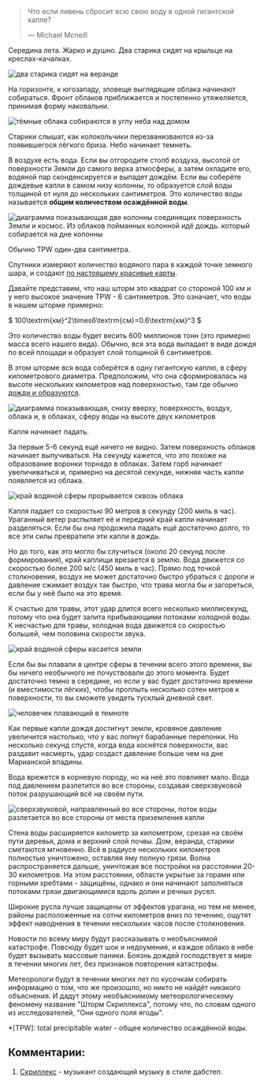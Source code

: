 > Что если ливень сбросит всю свою воду в одной гигантской капле?
> 
> — Michael Mcneill

Середина лета. Жарко и душно. Два старика сидят на крыльце на креслах-качалках.

![два старика сидят на веранде](/uploads/raindrop/raindrop_porch.png)

На горизонте, к югозападу, зловеще выглядящие облака начинают собираться. Фронт облаков приближается и постепенно утяжеляется, принимая форму наковальни.

![тёмные облака собираются в углу неба над домом](/uploads/raindrop/raindrop_first_clouds.png)

Старики слышат, как колокольчики перезванизваются из-за появившегося лёгкого бриза. Небо начинает темнеть.

В воздухе есть вода. Если вы отгородите столб воздуха, высотой от поверхности Земли до самого верха атмосферы, а затем охладите его, водяной пар сконденсируется и выпадет дождём. Если вы соберёте дождевые капли в самом низу колонны, то образуется слой воды толщиной от нуля до нескольких сантиметров. Это количество воды называется **общим количеством осаждённой воды**.


![диаграмма показывающая две колонны соединящих поверхность Земли и космос. Из облаков пойманных колонной идё дождь. который собирается на дне колонны](/uploads/raindrop/raindrop_tpw.png)

Обычно TPW один-два сантиметра.

Спутники измеряют количество водяного пара в каждой точке земного шара, и создают [по настоящему красивые карты](http://tropic.ssec.wisc.edu/real-time/mimic-tpw/natl/main.html).

Давайте представим, что наш шторм это квадрат со стороной 100 км и у него высокое значение TPW - 6 сантиметров. Это означает, что воды в нашем шторме примерно:

$ 100\textrm{км}^2\times6\textrm{см}=0.6\textrm{км}^3 $

Это количество воды будет весить 600 миллионов тонн (это примерно масса всего нашего вида). Обычно, вся эта вода выпадает в виде дождя по всей площади и образует слой толщиной 6 сантиметров.

В этом шторме вся вода соберётся в одну гигантскую каплю, в сферу километрового диаметра. Предположим, что она сформировалась на высоте нескольких километров над поверхностью, там где обычно [дожди и образуются](http://rsd.gsfc.nasa.gov/912/edop/misc/1736.pdf).

![диаграмма показывающая, снизу вверху, поверхность, воздух, облака и, в облаках, сферу воды на высоте двух километров](/uploads/raindrop/raindrop_setup.png)

Капля начинает падать.

За первые 5-6 секунд ещё ничего не видно. Затем поверхность облаков начинает выпучиваться. На секунду кажется, что это похоже на образование воронки торнадо в облаках. Затем горб начинает увеличиваться и, примерно на десятой секунде, нижняя часть капли появляется из облака.

![край водяной сферы прорывается сквозь облака](/uploads/raindrop/raindrop_emerges.png)

Капля падает со скоростью 90 метров в секунду (200 миль в час). Ураганный ветер распыляет её и передний край капли начинает разделяться. Если бы она продожила падать ещё достаточно долго, то все эти силы превратили эти капли в дождь.

Но до того, как это могло бы случиться (около 20 секунд после формирования), край каплищи врезается в землю. Вода движется со скоростью более 200 м/с (450 миль в час). Прямо под точкой столкновения, воздух не может достаточно быстро убраться с дороги и давление сжимает воздух так быстро, что трава могла бы и загореться, если бы у неё было на это время.

К счастью для травы, этот удар длится всего несколько миллисекунд, потому что она будет залита прибывающими потоками холодной воды. К несчастью для травы, холодная вода движется со скоростью большей, чем половина скорости звука.

![край водяной сферы касается земли](/uploads/raindrop/raindrop_hits.png)

Если бы вы плавали в центре сферы в течении всего этого времени, вы бы ничего необычного не почуствовали до этого момента. Будет достаточно темно в середине, но если у вас будет достаточно времени (и вместимости лёгких), чтобы проплыть несколько сотен метров к поверхности, то вы сможете увидеть тусклый дневной свет.

![человечек плавающий в темноте](/uploads/raindrop/raindrop_floating.png)

Как первые капли дождя достигнут земли, кровяное давление увеличится настолько, что у вас лопнут барабанные перепонки. Но несколько секунд спустя, когда вода коснётся поверхности, вас раздавит насмерть, удар создаст давление больше чем на дне Марианской впадины.

Вода врежется в корневую породу, но на неё это повлияет мало. Вода под давлением разлетится во все стороны, создавая сверхзвуковой поток разрушающий всё на своём пути.

![сверхзвуковой, направленный во все стороны, поток воды разлетается во все стороны от места приземления капли](/uploads/raindrop/raindrop_jets.png)

Стена воды расширяется километр за километром, срезая на своём пути деревья, дома и верхний слой почвы. Дом, веранда, старики сметаются мгновенно. Всё в радиусе нескольких километров полностью уничтожено, оставляя яму полную грязи.  Волна распространяется дальше, уничтожая все постройки на расстоянии 20-30 километров. На этом расстоянии, области укрытые за горами или горными хребтами - защищёны, однако и они начинают заполняться потоками грязи двигающимися вдоль долин и речных русел.

Широкие русла лучше защищены от эффектов урагана, но тем не менее, районы расположенные на сотни километров вниз по течению, ощутят эффект наводнения в течении нескольких часов после столкновения.

Новости по всему миру будут рассказывать о необъяснимой катастрофе. Повсюду будет шок и недоумение, и каждое облако в небе будет вызывать массовые паники. Боязнь дождей господствует в мире в течении многих лет, без признаков повторения катастрофы.

Метеорологи будут в течении многих лет по кусочкам собирать информацию о том, что же произошло, но никто не найдёт никакого объяснения. И дадут этому необъяснимому метеорологическому феномену название "Шторм Скриллекса", потому что, по словам одного из исследователей, "Они одного поля ягоды".

*[TPW]: total precipitable water - общее количество осаждённой воды.

## Комментарии:

 1. [Скриллекс](http://en.wikipedia.org/wiki/Skrillex) - музыкант создающий музыку в стиле дабстеп.